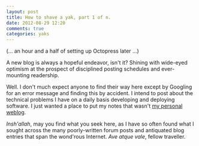 ```yaml
---
layout: post
title: How to shave a yak, part 1 of n.
date: 2012-08-29 12:20
comments: true
categories: yaks
---
```


(... an hour and a half of setting up Octopress later ...)

A new blog is always a hopeful endeavor, isn't it? Shining with wide-eyed
optimism at the prospect of disciplined posting schedules and ever-mounting
readership.

Well. I don't much expect anyone to find their way here except by Googling for
an error message and finding this by accident. I intend to post about the
technical problems I have on a daily basis developing and deploying software. I
just wanted a place to put my notes that wasn't [my personal weblog](http://iconocla.st/).

_Insh'allah_, may you find what you seek here, as I have so often found what I
sought across the many poorly-written forum posts and antiquated blog entries
that span the wond'rous Internet. _Ave atque vale_, fellow traveller.

